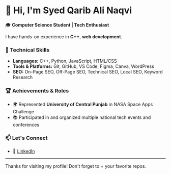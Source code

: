 # 👋 Hi, I'm Syed Qarib Ali Naqvi

🎓 **Computer Science Student | Tech Enthusiast**

I have hands-on experience in **C++**, **web development**.


### 🧠 Technical Skills
- **Languages:** C++, Python, JavaScript, HTML/CSS
- **Tools & Platforms:** Git, GitHub, VS Code, Figma, Canva, WordPress
- **SEO:** On-Page SEO, Off-Page SEO, Technical SEO, Local SEO, Keyword Research

### 🏆 Achievements & Roles
- 🌍 Represented **University of Central Punjab** in NASA Space Apps Challenge
- 📚 Participated in and organized multiple national tech events and conferences

### 📫 Let's Connect
- 🔗 [LinkedIn](https://www.linkedin.com/in/sayedqaly)  

---


Thanks for visiting my profile! Don't forget to ⭐ your favorite repos.
